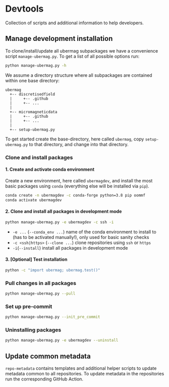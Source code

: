 # Devtools

Collection of scripts and additional information to help developers.

## Manage development installation

To clone/install/update all ubermag subpackages we have a convenience script
`manage-ubermag.py`. To get a list of all possible options run:

```bash
python manage-ubermag.py -h
```

We assume a directory structure where all subpackages are contained within one
base directory:

    ubermag
      +-- discretisedfield
      |     +-- .github
      |     +-- ...
      |
      +-- micromagneticdata
      |     +-- .github
      |     +-- ...
      |
      +-- setup-ubermag.py

To get started create the base-directory, here called `ubermag`, copy
`setup-ubermag.py` to that directory, and change into that directory.

### Clone and install packages

#### 1. Create and activate conda environment ####

Create a new environment, here called `ubermagdev`, and install the most basic
packages using `conda` (everything else will be installed via `pip`).

```bash
conda create -n ubermagdev -c conda-forge python=3.8 pip oommf
conda activate ubermagdev
```

#### 2. Clone and install all packages in development mode ####

```bash
python manage-ubermag.py -e ubermagdev -c ssh -i
```

- `-e ...` (`--conda_env ...`) name of the conda environment to install to (has
  to be activated manually!), only used for basic sanity checks
- `-c <ssh|https>` (`--clone ...`) clone repositories using `ssh` or `https`
- `-i`(`--install`) install all packages in development mode

#### 3. [Optional] Test installation ####

```bash
python -c "import ubermag; ubermag.test()"
```

### Pull changes in all packages ###

```bash
python manage-ubermag.py --pull
```

### Set up pre-commit ###

```bash
python manage-ubermag.py --init_pre_commit
```

### Uninstalling packages ###

```bash
python manage-ubermag.py -e ubermagdev --uninstall
```

## Update common metadata

`repo-metadata` contains templates and additional helper scripts to update
metadata common to all repositories. To update metadata in the repositories run
the corresponding GitHub Action.
